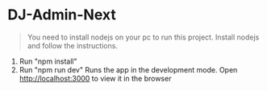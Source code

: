 # DJ-Admin-Next

> You need to install nodejs on your pc to run this project.
> Install nodejs and follow the instructions.

1. Run "npm install"
2. Run "npm run dev"
Runs the app in the development mode.
Open [http://localhost:3000](http://localhost:3000) to view it in the browser
